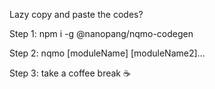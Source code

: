 Lazy copy and paste the codes?

Step 1: 
  npm i -g @nanopang/nqmo-codegen
  
Step 2:
  nqmo [moduleName] [moduleName2]...
  
Step 3:
  take a coffee break ☕️
